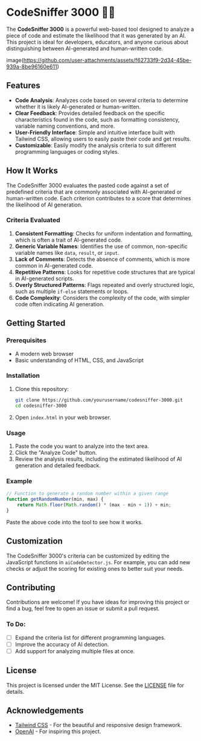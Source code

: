 # CodeSniffer 3000 🕵️‍♂️

The **CodeSniffer 3000** is a powerful web-based tool designed to analyze a piece of code and estimate the likelihood that it was generated by an AI. This project is ideal for developers, educators, and anyone curious about distinguishing between AI-generated and human-written code.

image(https://github.com/user-attachments/assets/f62733f9-2d34-45be-939a-8be96160e611)


## Features

- **Code Analysis**: Analyzes code based on several criteria to determine whether it is likely AI-generated or human-written.
- **Clear Feedback**: Provides detailed feedback on the specific characteristics found in the code, such as formatting consistency, variable naming conventions, and more.
- **User-Friendly Interface**: Simple and intuitive interface built with Tailwind CSS, allowing users to easily paste their code and get results.
- **Customizable**: Easily modify the analysis criteria to suit different programming languages or coding styles.

## How It Works

The CodeSniffer 3000 evaluates the pasted code against a set of predefined criteria that are commonly associated with AI-generated or human-written code. Each criterion contributes to a score that determines the likelihood of AI generation.

### Criteria Evaluated

1. **Consistent Formatting**: Checks for uniform indentation and formatting, which is often a trait of AI-generated code.
2. **Generic Variable Names**: Identifies the use of common, non-specific variable names like `data`, `result`, or `input`.
3. **Lack of Comments**: Detects the absence of comments, which is more common in AI-generated code.
4. **Repetitive Patterns**: Looks for repetitive code structures that are typical in AI-generated scripts.
5. **Overly Structured Patterns**: Flags repeated and overly structured logic, such as multiple `if-else` statements or loops.
6. **Code Complexity**: Considers the complexity of the code, with simpler code often indicating AI generation.

## Getting Started

### Prerequisites

- A modern web browser
- Basic understanding of HTML, CSS, and JavaScript

### Installation

1. Clone this repository:

   ```bash
   git clone https://github.com/yourusername/codesniffer-3000.git
   cd codesniffer-3000
   ```

2. Open `index.html` in your web browser.

### Usage

1. Paste the code you want to analyze into the text area.
2. Click the "Analyze Code" button.
3. Review the analysis results, including the estimated likelihood of AI generation and detailed feedback.

### Example

```javascript
// Function to generate a random number within a given range
function getRandomNumber(min, max) {
    return Math.floor(Math.random() * (max - min + 1)) + min;
}
```

Paste the above code into the tool to see how it works.

## Customization

The CodeSniffer 3000's criteria can be customized by editing the JavaScript functions in `aiCodeDetector.js`. For example, you can add new checks or adjust the scoring for existing ones to better suit your needs.

## Contributing

Contributions are welcome! If you have ideas for improving this project or find a bug, feel free to open an issue or submit a pull request.

### To Do:

- [ ] Expand the criteria list for different programming languages.
- [ ] Improve the accuracy of AI detection.
- [ ] Add support for analyzing multiple files at once.

## License

This project is licensed under the MIT License. See the [LICENSE](./LICENSE) file for details.

## Acknowledgements

- [Tailwind CSS](https://tailwindcss.com/) - For the beautiful and responsive design framework.
- [OpenAI](https://openai.com/) - For inspiring this project.
